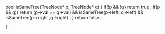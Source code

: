  bool isSameTree(TreeNode* p, TreeNode* q) {
        if(!p && !q)
        return true ;
        if(p && q){
            return (p->val == q->val) && isSameTree(p->left, q->left) && isSameTree(p->right ,q->right) ;
        }
        return false ;
        
    }
